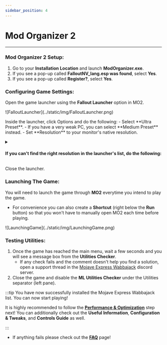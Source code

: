```yaml
---
sidebar_position: 4
---
```


# Mod Organizer 2

---

### Mod Organizer 2 Setup:


1. Go to your **Installation Location** and launch **ModOrganizer.exe**.
2. If you see a pop-up called **FalloutNV_lang.esp was found**, select **Yes**.
3. If you see a pop-up called **Register?**, select **Yes**.


### Configuring Game Settings:


Open the game launcher using the **Fallout Launcher** option in MO2.
<p>![FalloutLauncher](../static/img/FalloutLauncher.png)</p>
Inside the launcher, click Options and do the following:
- Select **Ultra Preset**.
    - If you have a very weak PC, you can select **Medium Preset** instead.
- Set **Resolution** to your monitor's native resolution. 
<p></p>

<details>

<summary><h4>If you can't find the right resolution in the launcher's list, do the following:</h4></summary>


Close the launcher.
Click the ![INIFilesButton](../static/img/INIFilesButton.webp) button at the top of MO2 and select **INI Editor**.
Select the **FalloutPrefs.ini** tab.
Change the following settings in the **Display** section:
    - **`iSize W`** = your screen width
    - **`iSize H`** = your screen height


</details>


Close the launcher.


### Launching The Game:

You will need to launch the game through **MO2** everytime you intend to play the game.
- For convenience you can also create a **Shortcut** (right below the **Run** button) so that you won't have to manually open MO2 each time before playing.

<p>![LaunchingGame](../static/img/LaunchingGame.png)</p>

### Testing Utilities:

1. Once the game has reached the main menu, wait a few seconds and you will see a message box from the **Utilities Checker**. 
    - If any check fails and the comment doesn't help you find a solution, open a support thread in the [Mojave Express Wabbajack](https://discord.gg/SFpZYpAuUz) discord server. 
2. Close the game and disable the **ML Utilities Checker** under the Utilities separator (left pane).


:::tip You have now successfully installed the Mojave Express Wabbajack list. You can now start playing!

It is highly recommended to follow the [**Performance & Optimization**](/docs/Performance) step next! You can additionally check out the **Useful Information**, **Configuration & Tweaks**, and **Controls Guide** as well.

:::

- If anything fails please check out the [**FAQ**](/docs/FAQ) page!

